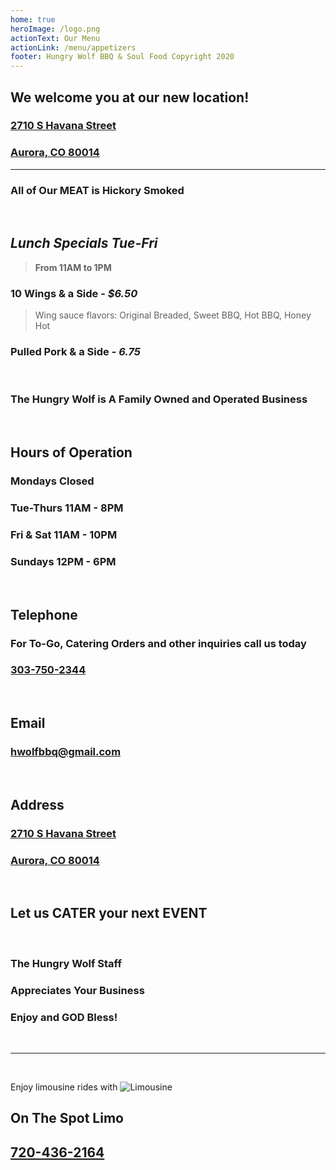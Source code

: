 ```yaml
---
home: true
heroImage: /logo.png
actionText: Our Menu
actionLink: /menu/appetizers
footer: Hungry Wolf BBQ & Soul Food Copyright 2020
---
```

  
  <h2 class="hwfb">We welcome you at our new location!</h2>
  <a href="https://goo.gl/maps/RXativMF9gdDsQxz9" target="_blank">
  <h3 class="reg">2710 S Havana Street</h3>
  <h3 class="reg">Aurora, CO 80014</h3>
  </a>
<hr>

<h3 class="hwfb">
All of Our MEAT is Hickory Smoked
</h3>

<br>

## _Lunch Specials Tue-Fri_
> **From 11AM to 1PM**


### 10 Wings & a Side - *$6.50*
> Wing sauce flavors: Original Breaded, Sweet BBQ, Hot BBQ, Honey Hot

### Pulled Pork & a Side - *6.75*

<br>

<h3 class="hwfb">The Hungry Wolf is A Family Owned and Operated Business</h3>

<br>

## Hours of Operation
<h3 class="reg flxb"><span>Mondays</span> <span>Closed</span></h3>
<h3 class="reg flxb"><span>Tue-Thurs</span> <span>11AM - 8PM</span></h3>
<h3 class="reg flxb"><span>Fri & Sat</span> <span>11AM - 10PM</span></h3>
<h3 class="reg flxb"><span>Sundays</span> <span>12PM - 6PM</span></h3>
<br>


## Telephone
<h3 class="hwfb">For To-Go, Catering Orders and other inquiries call us today</h3>
<h3 class="reg"><a href="tel:303-750-2344">303-750-2344</a></h3>

<br>

## Email

<h3 class="reg"><a href="mailto:hwolfbbq@gmail.com">hwolfbbq@gmail.com</a></h3>

<br>

## Address
<a href="https://goo.gl/maps/RXativMF9gdDsQxz9" target="_blank">
<h3 class="reg">2710 S Havana Street</h3>
<h3 class="reg">Aurora, CO 80014</h3>
</a>

<br>

<h2 class="hwfb">Let us <router-link to="/menu/catering" class="hwfr">CATER</router-link> your next <router-link to="/menu/events" class="hwfr">EVENT</router-link></h2>

<br>

<h3 class="hwfb">The Hungry Wolf Staff</h3>
<h3 class="hwfb">Appreciates Your Business</h3>
<h3 class="hwfb">Enjoy and GOD Bless!</h3>

<br>
<hr/>
<br>

<Banner>Enjoy limousine rides with</Banner>
<img src="pic1.jpg" alt="Limousine">
<h2 class="hwfb">On The Spot Limo</h2>
<h2 class="hwfb" id="#phone"><a href="tel:720-436-2164">720-436-2164</a></h2>
